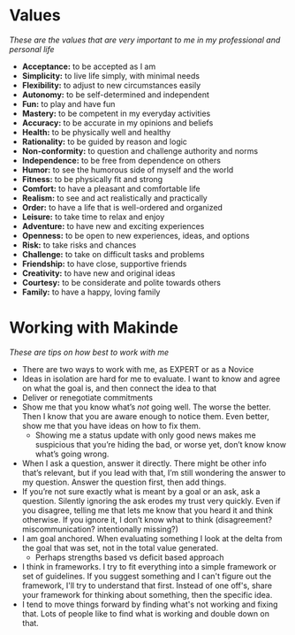 # Values

_These are the values that are very important to me in my professional and personal life_

- **Acceptance:** to be accepted as I am
- **Simplicity:** to live life simply, with minimal needs
- **Flexibility:** to adjust to new circumstances easily
- **Autonomy:** to be self-determined and independent
- **Fun:** to play and have fun
- **Mastery:** to be competent in my everyday activities
- **Accuracy:** to be accurate in my opinions and beliefs
- **Health:** to be physically well and healthy
- **Rationality:** to be guided by reason and logic
- **Non-conformity:** to question and challenge authority and norms
- **Independence:** to be free from dependence on others
- **Humor:** to see the humorous side of myself and the world
- **Fitness:** to be physically fit and strong
- **Comfort:** to have a pleasant and comfortable life
- **Realism:** to see and act realistically and practically
- **Order:** to have a life that is well-ordered and organized
- **Leisure:** to take time to relax and enjoy
- **Adventure:** to have new and exciting experiences
- **Openness:** to be open to new experiences, ideas, and options
- **Risk:** to take risks and chances
- **Challenge:** to take on difficult tasks and problems
- **Friendship:** to have close, supportive friends
- **Creativity:** to have new and original ideas
- **Courtesy:** to be considerate and polite towards others
- **Family:** to have a happy, loving family

# Working with Makinde

_These are tips on how best to work with me_

- There are two ways to work with me, as EXPERT or as a Novice
- Ideas in isolation are hard for me to evaluate. I want to know and agree on what the goal is, and then connect the idea to that
- Deliver or renegotiate commitments
- Show me that you know what’s *not* going well. The worse the better. Then I know that you are aware enough to notice them. Even better, show me that you have ideas on how to fix them.
    - Showing me a status update with only good news makes me suspicious that you’re hiding the bad, or worse yet, don’t know know what’s going wrong.
- When I ask a question, answer it directly. There might be other info that’s relevant, but if you lead with that, I’m still wondering the answer to my question. Answer the question first, then add things.
- If you’re not sure exactly what is meant by a goal or an ask, ask a question. Silently ignoring the ask erodes my trust very quickly. Even if you disagree, telling me that lets me know that you heard it and think otherwise. If you ignore it, I don’t know what to think (disagreement? miscommunication? intentionally missing?)
- I am goal anchored. When evaluating something I look at the delta from the goal that was set, not in the total value generated.
    - Perhaps strengths based vs deficit based approach
- I think in frameworks. I try to fit everything into a simple framework or set of guidelines. If you suggest something and I can't figure out the framework, I'll try to understand that first. Instead of one off's, share your framework for thinking about something, then the specific idea.
- I tend to move things forward by finding what's not working and fixing that. Lots of people like to find what is working and double down on that.
